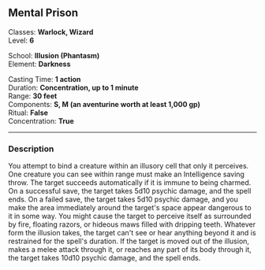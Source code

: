 ## Mental Prison

Classes: **Warlock, Wizard**  
Level: **6**  

School: **Illusion (Phantasm)**  
Element: **Darkness**  

Casting Time: **1 action**  
Duration: **Concentration, up to 1 minute**  
Range: **30 feet**  
Components: **S, M (an aventurine worth at least 1,000 gp)**  
Ritual: **False**  
Concentration: **True**  

------

### Description

You attempt to bind a creature within an illusory cell that only it perceives. One creature you can see within range must make an Intelligence saving throw. The target succeeds automatically if it is immune to being charmed. On a successful save, the target takes 5d10 psychic damage, and the spell ends. On a failed save, the target takes 5d10 psychic damage, and you make the area immediately around the target's space appear dangerous to it in some way. You might cause the target to perceive itself as surrounded by fire, floating razors, or hideous maws filled with dripping teeth. Whatever form the illusion takes, the target can't see or hear anything beyond it and is restrained for the spell's duration. If the target is moved out of the illusion, makes a melee attack through it, or reaches any part of its body through it, the target takes 10d10 psychic damage, and the spell ends.